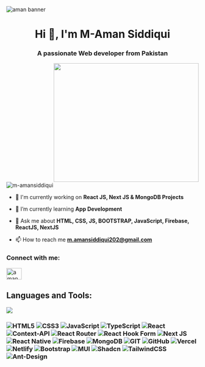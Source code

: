 ![aman banner](https://github.com/M-AmanSiddiqui/M-AmanSiddiqui/assets/154512222/9284a203-08a0-44de-b36b-d2aba7f24377) 
<h1 align="center">Hi 👋, I'm M-Aman Siddiqui</h1>
<h3 align="center">A passionate Web developer from Pakistan</h3>
<img src="https://user-images.githubusercontent.com/99034743/159381479-da89d532-bab2-4e1c-b427-a8bf281dcb2f.gif" height="310px" width="380px" align="right">

<p align="left"> <img src="https://komarev.com/ghpvc/?username=m-amansiddiqui&label=Profile%20views&color=0e75b6&style=flat" alt="m-amansiddiqui" /> </p>

- 🔭 I'm currently working on **React JS, Next JS & MongoDB Projects**

- 🌱 I’m currently learning **App Development**
 
- 💬 Ask me about **HTML, CSS, JS, BOOTSTRAP, JavaScript, Firebase, ReactJS, NextJS**

- 📫 How to reach me **m.amansiddiqui202@gmail.com**

<h3 align="left">Connect with me:</h3>
<p align="left">
<a href="https://www.linkedin.com/in/aman-siddiqui-a1a201328/" target="blank"><img align="center" src="https://img.freepik.com/premium-vector/linkedin-logo_578229-227.jpg" alt="aman siddiqui" height="30" width="40" /></a>

</p>
<h2 align="left">Languages and Tools:</h2>

<p align='left'>
  <img src="https://skillicons.dev/icons?i=html,css,js,ts,react,next,firebase,mongodb,git,github,vercel,netlify,mui,bootstrap,tailwind" />
</p>

<h3>

 ![HTML5](https://img.shields.io/badge/html5-%23E34F26.svg?style=for-the-badge&logo=html5&logoColor=white) ![CSS3](https://img.shields.io/badge/css3-%231572B6.svg?style=for-the-badge&logo=css3&logoColor=white) ![JavaScript](https://img.shields.io/badge/javascript-%23323330.svg?style=for-the-badge&logo=javascript&logoColor=%23F7DF1E) ![TypeScript](https://img.shields.io/badge/typescript-%23007ACC.svg?style=for-the-badge&logo=typescript&logoColor=white)  ![React](https://img.shields.io/badge/react-%2320232a.svg?style=for-the-badge&logo=react&logoColor=%2361DAFB)  ![Context-API](https://img.shields.io/badge/Context--Api-000000?style=for-the-badge&logo=react) ![React Router](https://img.shields.io/badge/React_Router-CA4245?style=for-the-badge&logo=react-router&logoColor=white) ![React Hook Form](https://img.shields.io/badge/React%20Hook%20Form-%23EC5990.svg?style=for-the-badge&logo=reacthookform&logoColor=white)
 ![Next JS](https://img.shields.io/badge/Next-black?style=for-the-badge&logo=next.js&logoColor=white)  ![React Native](https://img.shields.io/badge/react_native-%2320232a.svg?style=for-the-badge&logo=react&logoColor=%2361DAFB) ![Firebase](https://img.shields.io/badge/firebase-%23039BE5.svg?style=for-the-badge&logo=firebase) ![MongoDB](https://img.shields.io/badge/MongoDB-%234ea94b.svg?style=for-the-badge&logo=mongodb&logoColor=white)  ![GIT](https://img.shields.io/badge/Git-fc6d26?style=for-the-badge&logo=git&logoColor=white) ![GitHub](https://img.shields.io/badge/GitHub-%23121011.svg?style=for-the-badge&logo=github&logoColor=white) ![Vercel](https://img.shields.io/badge/vercel-%23000000.svg?style=for-the-badge&logo=vercel&logoColor=white) ![Netlify](https://img.shields.io/badge/netlify-%23000000.svg?style=for-the-badge&logo=netlify&logoColor=#00C7B7)  ![Bootstrap](https://img.shields.io/badge/bootstrap-%238511FA.svg?style=for-the-badge&logo=bootstrap&logoColor=white) ![MUI](https://img.shields.io/badge/MUI-%230081CB.svg?style=for-the-badge&logo=material-ui&logoColor=white)  ![Shadcn](https://img.shields.io/badge/shadcn/ui-%2320232a.svg?style=for-the-badge)  ![TailwindCSS](https://img.shields.io/badge/tailwindcss-%2338B2AC.svg?style=for-the-badge&logo=tailwind-css&logoColor=white) ![Ant-Design](https://img.shields.io/badge/-AntDesign-%230170FE?style=for-the-badge&logo=ant-design&logoColor=white)


</h3>
